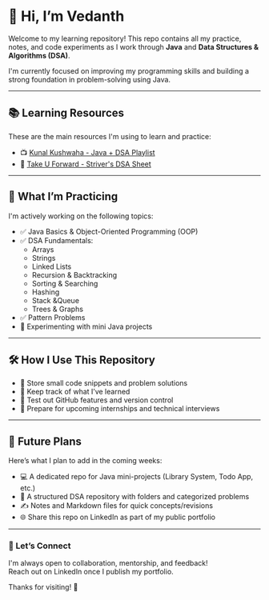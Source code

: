 # 👋 Hi, I’m Vedanth

Welcome to my learning repository! This repo contains all my practice, notes, and code experiments as I work through **Java** and **Data Structures & Algorithms (DSA)**.

I'm currently focused on improving my programming skills and building a strong foundation in problem-solving using Java.

---

## 📚 Learning Resources

These are the main resources I'm using to learn and practice:
- 📺 [Kunal Kushwaha - Java + DSA Playlist](https://www.youtube.com/@KunalKushwaha)
- 📘 [Take U Forward - Striver's DSA Sheet](https://takeuforward.org/interview-sheets/striver-sde-sheet-top-coding-interview-problems/)

---

## 🧠 What I’m Practicing

I'm actively working on the following topics:

- ✅ Java Basics & Object-Oriented Programming (OOP)
- ✅ DSA Fundamentals:
  - Arrays
  - Strings
  - Linked Lists
  - Recursion & Backtracking
  - Sorting & Searching
  - Hashing
  - Stack &Queue
  - Trees & Graphs
- ✅ Pattern Problems
- 🧪 Experimenting with mini Java projects

---

## 🛠️ How I Use This Repository

- 📂 Store small code snippets and problem solutions
- 🧠 Keep track of what I’ve learned
- 🧪 Test out GitHub features and version control
- 🧰 Prepare for upcoming internships and technical interviews

---

## 🚀 Future Plans

Here’s what I plan to add in the coming weeks:

- 💻 A dedicated repo for Java mini-projects (Library System, Todo App, etc.)
- 📁 A structured DSA repository with folders and categorized problems
- ✍️ Notes and Markdown files for quick concepts/revisions
- 🌐 Share this repo on LinkedIn as part of my public portfolio

---

### 🔗 Let’s Connect

I'm always open to collaboration, mentorship, and feedback!  
Reach out on LinkedIn once I publish my portfolio.

Thanks for visiting! 🚀
